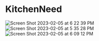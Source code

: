 # KitchenNeed


![Screen Shot 2023-02-05 at 6 22 39 PM](https://user-images.githubusercontent.com/58077232/228845961-c2892b3d-8cbc-49c9-adc2-cffaa6f5f026.png)
![Screen Shot 2023-02-05 at 5 35 28 PM](https://user-images.githubusercontent.com/58077232/228846413-a1b5c692-c686-47ab-8082-6b5328bcef0c.png)
![Screen Shot 2023-02-05 at 6 09 12 PM](https://user-images.githubusercontent.com/58077232/228846858-eafbcdc5-2d5e-425c-a193-048daaf129f8.png)



